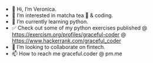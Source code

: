 - 👋 Hi, I’m Veronica.
- 👀 I’m interested in matcha tea 🍵 & coding.
- 🌱 I’m currently learning python.
- ✅ Check out some of my python exercises published @ https://exercism.org/profiles/graceful-coder @ https://www.hackerrank.com/graceful_coder
- 💞️ I’m looking to collaborate on fintech.
- 📫 How to reach me graceful.coder @ pm.me

<!---
graceful-coder/graceful-coder is a ✨ special ✨ repository because its `README.md` (this file) appears on your GitHub profile.
You can click the Preview link to take a look at your changes.
--->
